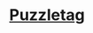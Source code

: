 # [Puzzletag]([https://prokopevdm.github.io/how-to-learn/](https://prokopevdm.github.io/puzzletag/))
